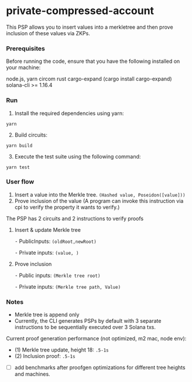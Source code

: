# private-compressed-account

This PSP allows you to insert values into a merkletree and then prove inclusion of these values via ZKPs.

### Prerequisites

Before running the code, ensure that you have the following installed on your machine:

node.js, yarn
circom
rust
cargo-expand (cargo install cargo-expand)
solana-cli >= 1.16.4

### Run

1. Install the required dependencies using yarn:

`yarn`

2. Build circuits:

`yarn build`

3. Execute the test suite using the following command:

`yarn test`

### User flow

1.  Insert a value into the Merkle tree. `(Hashed value, Poseidon([value]))`
2.  Prove inclusion of the value (A program can invoke this instruction via cpi to verify the property it wants to verify.)

The PSP has 2 circuits and 2 instructions to verify proofs

1.  Insert & update Merkle tree

    ⁃ PublicInputs: `(oldRoot,newRoot)`

    ⁃ Private inputs: `(value, )`

2.  Prove inclusion

    ⁃ Public inputs: `(Merkle tree root)`

    ⁃ Private inputs: `(Merkle tree path, Value)`

### Notes

- Merkle tree is append only
- Currently, the CLI generates PSPs by default with 3 separate instructions to be sequentially executed over 3 Solana txs.

Current proof generation performance (not optimized, m2 mac, node env):

- (1) Merkle tree update, height 18: `.5-1s`
- (2) Inclusion proof: `.5-1s`

- [ ] add benchmarks after proofgen optimizations for different tree heights and machines.
